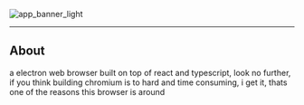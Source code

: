 ![app_banner_light](https://github.com/user-attachments/assets/cdbac65b-21cb-4dc6-b0c9-ad171b7ad809)

----------------------------------------------------------------------------------------------------

## About
a electron web browser built on top of react and typescript, look no further, if you think building chromium is to hard and time consuming, i get it, thats one of the reasons this browser is around